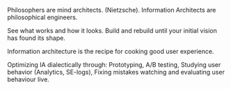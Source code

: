 Philosophers are mind architects. (Nietzsche). Information Architects are philosophical engineers.

See what works and how it looks. Build and rebuild until your initial vision has found its shape.

Information architecture is the recipe for cooking good user experience.

Optimizing IA dialectically through:
Prototyping, A/B testing, Studying user behavior (Analytics, SE-logs), Fixing mistakes watching and evaluating user behaviour live.
